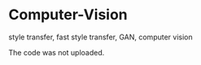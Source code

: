 # Computer-Vision
style transfer, fast style transfer, GAN, computer vision

The code was not uploaded.

